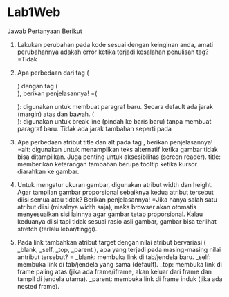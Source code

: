 # Lab1Web
Jawab Pertanyaan Berikut
1. Lakukan perubahan pada kode sesuai dengan keinginan anda, amati perubahannya adakah
error ketika terjadi kesalahan penulisan tag?
=Tidak

2. Apa perbedaan dari tag (<p>) dengan tag (<br>), berikan penjelasannya!
   =(<p>): digunakan untuk membuat paragraf baru. Secara default ada jarak (margin) atas dan bawah.
    (<br>): digunakan untuk break line (pindah ke baris baru) tanpa membuat paragraf baru. Tidak ada jarak tambahan seperti pada <p>
     
3. Apa perbedaan atribut title dan alt pada tag <img>, berikan penjelasannya!
   =alt: digunakan untuk menampilkan teks alternatif ketika gambar tidak bisa ditampilkan. Juga penting untuk aksesibilitas (screen reader).
    title: memberikan keterangan tambahan berupa tooltip ketika kursor diarahkan ke gambar.
   
4. Untuk mengatur ukuran gambar, digunakan atribut width dan height. Agar tampilan gambar
proporsional sebaiknya kedua atribut tersebut diisi semua atau tidak? Berikan penjelasannya!
=Jika hanya salah satu atribut diisi (misalnya width saja), maka browser akan otomatis menyesuaikan sisi lainnya agar gambar tetap proporsional.
 Kalau keduanya diisi tapi tidak sesuai rasio asli gambar, gambar bisa terlihat stretch (terlalu lebar/tinggi).

5. Pada link tambahkan atribut target dengan nilai atribut bervariasi ( _blank, _self, _top,
_parent ), apa yang terjadi pada masing-masing nilai antribut tersebut?
=
 _blank: membuka link di tab/jendela baru.
 _self: membuka link di tab/jendela yang sama (default).
 _top: membuka link di frame paling atas (jika ada frame/iframe, akan keluar dari frame dan tampil di jendela utama).
 _parent: membuka link di frame induk (jika ada nested frame).
